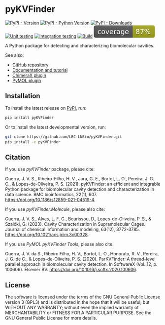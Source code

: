 # pyKVFinder

[![PyPI - Version](https://img.shields.io/pypi/v/pyKVFinder)](https://pypi.org/project/pyKVFinder/)
[![PyPI - Python Version](https://img.shields.io/pypi/pyversions/pyKVFinder)](https://pypi.org/project/pyKVFinder/)
[![PyPI - Downloads](https://img.shields.io/pypi/dm/pyKVFinder)](https://pypi.org/project/pyKVFinder/)
[![Unit testing](https://img.shields.io/github/actions/workflow/status/LBC-LNBio/pyKVFinder/unit-testing.yml?label=unit-testing)](https://github.com/LBC-LNBio/pyKVFinder/actions/workflows/unit-testing.yml)
[![Integration testing](https://img.shields.io/github/actions/workflow/status/LBC-LNBio/pyKVFinder/integration-testing.yml?label=integration-testing)](https://github.com/LBC-LNBio/pyKVFinder/actions/workflows/integration-testing.yml)
[![Build](https://img.shields.io/github/actions/workflow/status/LBC-LNBio/pyKVFinder/deploy.yml?label=build)](https://github.com/LBC-LNBio/pyKVFinder/actions/workflows/deploy.yml)
[![Coverage](https://raw.githubusercontent.com/LBC-LNBio/pyKVFinder/coverage/coverage.svg)](https://github.com/LBC-LNBio/pyKVFinder/blob/coverage/coverage.txt)

A Python package for detecting and characterizing biomolecular cavities.

See also:

- [GitHub repository](https://github.com/LBC-LNBio/pyKVFinder/)
- [Documentation and tutorial](https://lbc-lnbio.github.io/pyKVFinder/)
- [ChimeraX plugin](https://lbc-lnbio.github.io/pyKVFinder/plugins/chimerax/index.html)
- [PyMOL plugin](https://lbc-lnbio.github.io/pyKVFinder/plugins/pymol/index.html)

## Installation

To install the latest release on
[PyPI](https://pypi.org/project/pyKVFinder), run:

```bash
pip install pyKVFinder
```

Or to install the latest developmental version, run:

```bash
git clone https://github.com/LBC-LNBio/pyKVFinder.git
pip install -e pyKVFinder
```

## Citation

If you use *pyKVFinder* package, please cite:

Guerra, J. V. S., Ribeiro-Filho, H. V., Jara, G. E., Bortot, L. O., Pereira, J. G. C., & Lopes-de-Oliveira, P. S. (2021). pyKVFinder: an efficient and integrable Python package for biomolecular cavity detection and characterization in data science. BMC bioinformatics, 22(1), 607. <https://doi.org/10.1186/s12859-021-04519-4>.

If you use *pyKVFinder.Molecule*, please also cite:

Guerra, J. V. S., Alves, L. F. G., Bourissou, D., Lopes-de-Oliveira, P. S., & Szalóki, G. (2023). Cavity Characterization in Supramolecular Cages. Journal of chemical information and modeling, 63(12), 3772-3785. <https://doi.org/10.1021/acs.jcim.3c00328>.

If you use *PyMOL pyKVFinder Tools*, please also cite:

Guerra, J. V. da S., Ribeiro Filho, H. V., Bortot, L. O., Honorato, R. V., Pereira, J. G. de C., & Lopes-de-Oliveira, P. S. (2020). ParKVFinder: A thread-level parallel approach in biomolecular cavity detection. In SoftwareX (Vol. 12, p. 100606). Elsevier BV. <https://doi.org/10.1016/j.softx.2020.100606>.

## License

The software is licensed under the terms of the GNU General Public
License version 3 (GPL3) and is distributed in the hope that it will be
useful, but WITHOUT ANY WARRANTY; without even the implied warranty of
MERCHANTABILITY or FITNESS FOR A PARTICULAR PURPOSE. See the GNU General
Public License for more details.
